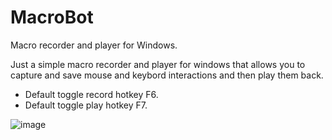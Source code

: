 # MacroBot
Macro recorder and player for Windows.

Just a simple macro recorder and player for windows that allows you to capture and save mouse and keybord interactions and then play them back.
- Default toggle record hotkey F6.
- Default toggle play hotkey F7.

![image](https://github.com/NTDLS/MacroBot/assets/11428567/7337263d-ca7a-4436-bbdb-8b803bf3d9cf)
